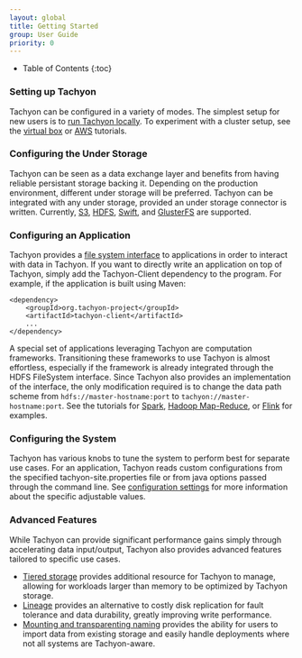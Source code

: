 ```yaml
---
layout: global
title: Getting Started
group: User Guide
priority: 0
---
```


* Table of Contents
{:toc}

### Setting up Tachyon

Tachyon can be configured in a variety of modes. The simplest setup for new users is to [run Tachyon locally](Running-Tachyon-Locally.html). To experiment with a cluster setup, see the [virtual box](Running-Tachyon-on-Virtual-Box.html) or [AWS](Running-Tachyon-on-EC2.html) tutorials.

### Configuring the Under Storage

Tachyon can be seen as a data exchange layer and benefits from having reliable persistant storage backing it. Depending on the production environment, different under storage will be preferred. Tachyon can be integrated with any under storage, provided an under storage connector is written. Currently, [S3](Configuring-Tachyon-with-S3.html), [HDFS](Configuring-Tachyon-with-HDFS.html), [Swift](Configuring-Tachyon-with-Swift.html), and [GlusterFS](Configuring-Tachyon-with-GlusterFS.html) are supported.

### Configuring an Application

Tachyon provides a [file system interface](File-System-API.html) to applications in order to interact with data in Tachyon. If you want to directly write an application on top of Tachyon, simply add the Tachyon-Client dependency to the program. For example, if the application is built using Maven:

    <dependency>
        <groupId>org.tachyon-project</groupId>
        <artifactId>tachyon-client</artifactId>
        ...
    </dependency>

A special set of applications leveraging Tachyon are computation frameworks. Transitioning these frameworks to use Tachyon is almost effortless, especially if the framework is already integrated through the HDFS FileSystem interface. Since Tachyon also provides an implementation of the interface, the only modification required is to change the data path scheme from `hdfs://master-hostname:port` to `tachyon://master-hostname:port`. See the tutorials for [Spark](Running-Spark-on-Tachyon.html), [Hadoop Map-Reduce](Running-Hadoop-MapReduce-on-Tachyon.html), or [Flink](Running-Flink-on-Tachyon.html) for examples.

### Configuring the System

Tachyon has various knobs to tune the system to perform best for separate use cases. For an application, Tachyon reads custom configurations from the specified tachyon-site.properties file or from java options passed through the command line. See [configuration settings](Configuration-Settings.html) for more information about the specific adjustable values.

### Advanced Features

While Tachyon can provide significant performance gains simply through accelerating data input/output, Tachyon also provides advanced features tailored to specific use cases.

* [Tiered storage](Tiered-Storage-on-Tachyon.html) provides additional resource for Tachyon to manage, allowing for workloads larger than memory to be optimized by Tachyon storage.
* [Lineage](Lineage.html) provides an alternative to costly disk replication for fault tolerance and data durability, greatly improving write performance.
* [Mounting and transparenting naming](Mounting-and-Transparent-Naming.html) provides the ability for users to import data from existing storage and easily handle deployments where not all systems are Tachyon-aware.